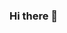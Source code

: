 ### Hi there 👋

<!--
- 🔭 I’m currently working with private gitlab so i wont be around here for a while
- 🌱 I’m currently learning C#/SQL
- 📫 How to reach me: you cant, just mail and wait.
- ⚡ Fun fact: I am somehow still alive
-->
